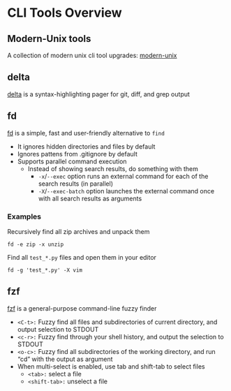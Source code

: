 # CLI Tools Overview

## Modern-Unix tools

A collection of modern unix cli tool upgrades: [modern-unix](https://github.com/ibraheemdev/modern-unix)

## delta

[delta](https://github.com/dandavison/delta) is a syntax-highlighting pager for git, diff, and grep output

## fd

[fd](https://github.com/sharkdp/fd) is a simple, fast and user-friendly alternative to `find`

- It ignores hidden directories and files by default
- Ignores pattens from .gitignore by default
- Supports parallel command execution
  - Instead of showing search results, do something with them
    - `-x`/`--exec` option runs an external command for each of the search results (in parallel)
    - `-X`/`--exec-batch` option launches the external command once with all search results as arguments

### Examples

Recursively find all zip archives and unpack them

```shell
fd -e zip -x unzip
```

Find all `test_*.py` files and open them in your editor

```shell
fd -g 'test_*.py' -X vim
```

## fzf

[fzf](https://github.com/junegunn/fzf) is a general-purpose command-line fuzzy finder

- `<C-t>:` Fuzzy find all files and subdirectories of current directory, and output selection to STDOUT
- `<c-r>:` Fuzzy find through your shell history, and output the selection to STDOUT
- `<o-c>:` Fuzzy find all subdirectories of the working directory, and run “cd” with the output as argument
- When multi-select is enabled, use tab and shift-tab to select files
  - `<tab>:` select a file
  - `<shift-tab>:` unselect a file
